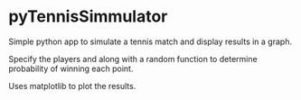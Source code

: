# pyTennisSimmulator
Simple python app to simulate a tennis match and display results in a graph.

Specify the players and along with a random function to determine probability of winning each point.

Uses matplotlib to plot the results.
